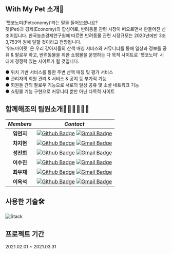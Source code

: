## With My Pet 소개🐶

‘펫코노미(Petconomy)’라는 말을 들어보셨나요?<br>
 펫(Pet)과 경제(Economy)의 합성어로, 반려동물 관련 시장이 떠오르면서 만들어진 신조어입니다. 한국농촌경제연구원에 따르면 반려동물 관련 시장규모는 2020년에만 3조 3,753억 원에 달할 것이라고 전망됩니다.<br>
'위드마이펫' 은 우리 강아지들의 산책 매칭 서비스와 커뮤니티를 통해 일상과 정보를 공유 & 팔로우 하고, 반려동물을 위한 쇼핑몰을 운영하는 다 목적 사이트로 '펫코노미' 시대에 경쟁력 있는 사이트가 될 것입니다.

● 위치 기반 서비스를 통한 주변 산책 매칭 및 평가 서비스<br>
● 관리자의 회원 관리 & 서비스 & 공지 등 부가적 기능<br>
● 회원들 간의 팔로우 기능으로 서로의 일상 공유 및 소셜 네트워크 기능<br>
● 쇼핑몰 기능 구현으로 커뮤니티 뿐만 아닌 다목적 사이트


## 함께해조의 팀원소개👩‍👩👩‍👩👨‍👨

|*Members*|*Contact*|
|:---:|---|
|**임연지**|[![Github Badge](https://img.shields.io/badge/-Github-000?style=flat-square&logo=Github&logoColor=white)](https://github.com/Limy-901) [![Gmail Badge](https://img.shields.io/badge/-misty901@naver.com-c14438?style=flat-square&logo=Gmail&logoColor=white&link=mailto:misty901@naver.com)](mailto:misty901@naver.com)|
|**차지현**|[![Github Badge](https://img.shields.io/badge/-Github-000?style=flat-square&logo=Github&logoColor=white)](https://github.com/chloeakazhixian) [![Gmail Badge](https://img.shields.io/badge/-thisis_chloe@naver.com-c14438?style=flat-square&logo=Gmail&logoColor=white&link=mailto:thisis_chloe@naver.com)](mailto:thisis_chloe@naver.com)|
|**성진희**|[![Github Badge](https://img.shields.io/badge/-Github-000?style=flat-square&logo=Github&logoColor=white)](https://github.com/dragongit94) [![Gmail Badge](https://img.shields.io/badge/-thecolorpoetic@gmail.com-c14438?style=flat-square&logo=Gmail&logoColor=white&link=mailto:thecolorpoetic@gmail.com)](mailto:thecolorpoetic@gmail.com)|
|**이수진**|[![Github Badge](https://img.shields.io/badge/-Github-000?style=flat-square&logo=Github&logoColor=white)](https://github.com/leesujin123) [![Gmail Badge](https://img.shields.io/badge/-lsj432988@naver.com-c14438?style=flat-square&logo=Gmail&logoColor=white&link=mailto:lsj432988@naver.com)](mailto:lsj432988@naver.com)|
|**최우재**|[![Github Badge](https://img.shields.io/badge/-Github-000?style=flat-square&logo=Github&logoColor=white)](https://github.com/achoal1023) [![Gmail Badge](https://img.shields.io/badge/-achoal@naver.com-c14438?style=flat-square&logo=Gmail&logoColor=white&link=mailto:achoal@naver.com)](mailto:achoal@naver.com)|
|**이옥석**|[![Github Badge](https://img.shields.io/badge/-Github-000?style=flat-square&logo=Github&logoColor=white)](https://github.com/suadeomgit) [![Gmail Badge](https://img.shields.io/badge/-suadeomgit@gmail.com-c14438?style=flat-square&logo=Gmail&logoColor=white&link=mailto:suadeomgit@gmail.com)](mailto:suadeomgit@gmail.com)|


## 사용한 기술🛠
![Stack](https://user-images.githubusercontent.com/75344302/112785046-0f37c100-908e-11eb-8f10-249dd5a9a63d.png)

## 프로젝트 기간
2021.02.01 ~ 2021.03.31

## 
